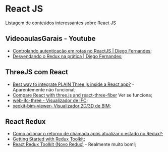 # React JS

Listagem de conteúdos interessantes sobre React JS

## VideoaulasGarais - Youtube

- [Controlando autenticação em rotas no ReactJS | Diego Fernandes](https://www.youtube.com/watch?v=sYe4r8WXGQg);
- [Desvendando o Redux na prática | Diego Fernandes](https://www.youtube.com/watch?v=u99tNt3TZf8);

## ThreeJS com React
- [Best way to integrate PLAIN Three.js inside a React app?](https://discourse.threejs.org/t/best-way-to-integrate-plain-three-js-inside-a-react-app/27049) - Aparentemente não funcional;
- [Compare React with three.js and react-three-fiber](https://dev.to/0xkoji/compare-react-with-three-js-and-react-three-fiber-32ij) Ver se funciona;
- [web-ifc-three - Visualizador de IFC](https://github.com/IFCjs/web-ifc-three);
- [xeokit-bim-viewer- Visualizador 2D/3D de BIM](https://github.com/xeokit/xeokit-bim-viewer);

## React Redux

- [Como acionar o retorno de chamada após atualizar o estado no Redux?](https://stackoverflow.com/questions/39524855/how-to-trigger-off-callback-after-updating-state-in-redux);
- [Getting Started with Redux Toolkit](https://redux-toolkit.js.org/introduction/getting-started);
- [React Redux Toolkit (Novo Redux)](https://www.youtube.com/watch?v=9zySeP5vH9c) - Realmente muito bom!;
